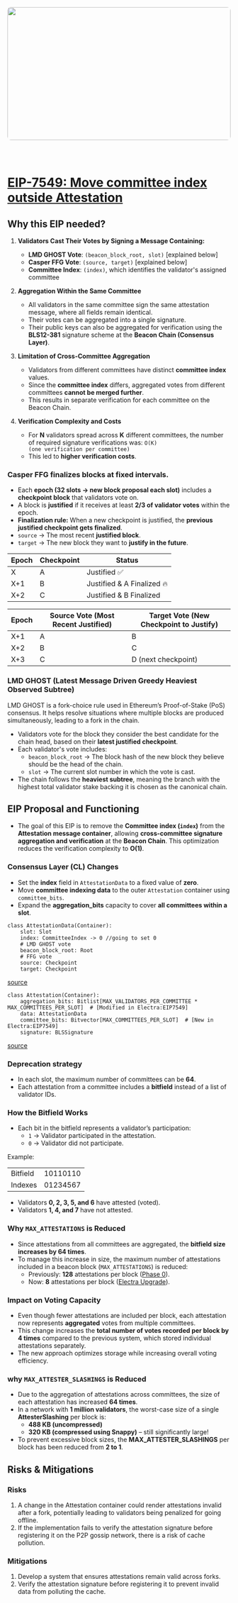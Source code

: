 <img src="https://ethereum.org/_next/image/?url=%2F_next%2Fstatic%2Fmedia%2Fhero.94a1ecc4.png&w=1920&q=75"
style="width: 100%; height: 300px; border-radius: 8px; margin-bottom: 40px;"
/>
 

# [EIP-7549: Move committee index outside Attestation](https://eips.ethereum.org/EIPS/eip-7549)

## Why this EIP needed?
1. **Validators Cast Their Votes by Signing a Message Containing:**  
   - **LMD GHOST Vote**: `(beacon_block_root, slot)`   [explained below]
   - **Casper FFG Vote**: `(source, target)`   [explained below]
   - **Committee Index**: `(index)`, which identifies the validator's assigned committee  

2. **Aggregation Within the Same Committee**  
   - All validators in the same committee sign the same attestation message, where all fields remain identical.  
   - Their votes can be aggregated into a single signature.  
   - Their public keys can also be aggregated for verification using the **BLS12-381** signature scheme at the **Beacon Chain (Consensus Layer)**.  

3. **Limitation of Cross-Committee Aggregation**  
   - Validators from different committees have distinct **committee index** values.  
   - Since the **committee index** differs, aggregated votes from different committees **cannot be merged further**.  
   - This results in separate verification for each committee on the Beacon Chain.  

4. **Verification Complexity and Costs**  
   - For **N** validators spread across **K** different committees, the number of required signature verifications was: 
`O(K) (one verification per committee)`
   - This led to **higher verification costs**.  



### **Casper FFG** finalizes blocks at fixed intervals.  
  - Each **epoch (32 slots → new block proposal each slot)** includes a **checkpoint block** that validators vote on.  
  - A block is **justified** if it receives at least **2/3 of validator votes** within the epoch.  
  - **Finalization rule:** When a new checkpoint is justified, the **previous justified checkpoint gets finalized**.  
  - `source`  → The most recent **justified block**.  
  - `target` → The new block they want to **justify in the future**.  

| Epoch   | Checkpoint | Status                        |
|---------|-----------|-------------------------------|
| X       | A         | Justified ✅                  |
| X+1     | B         | Justified & A Finalized 🔥   |
| X+2     | C         | Justified & B Finalized      |

| Epoch   | **Source Vote** (Most Recent Justified) | **Target Vote** (New Checkpoint to Justify) |
|---------|---------------------------------|----------------------------------|
| X+1     | A                               | B                                |
| X+2     | B                               | C                                |
| X+3     | C                               | D (next checkpoint)              |



### LMD GHOST (Latest Message Driven Greedy Heaviest Observed Subtree)  

LMD GHOST is a fork-choice rule used in Ethereum’s Proof-of-Stake (PoS) consensus. It helps resolve situations where multiple blocks are produced simultaneously, leading to a fork in the chain.  

- Validators vote for the block they consider the best candidate for the chain head, based on their **latest justified checkpoint**.  
- Each validator's vote includes:  
  -  `beacon_block_root`  → The block hash of the new block they believe should be the head of the chain.  
  - `slot` → The current slot number in which the vote is cast.  
- The chain follows the **heaviest subtree**, meaning the branch with the highest total validator stake backing it is chosen as the canonical chain.  





## EIP Proposal and Functioning
- The goal of this EIP is to remove the **Committee index (`index`)** from the **Attestation message container**, allowing **cross-committee signature aggregation and verification** at the **Beacon Chain**. This optimization reduces the verification complexity to **O(1)**.

### **Consensus Layer (CL) Changes**  
- Set the **index** field in `AttestationData` to a fixed value of **zero**.  
- Move **committee indexing data** to the outer `Attestation` container using `committee_bits`.  
- Expand the **aggregation_bits** capacity to cover **all committees within a slot**.  


```javascript!
class AttestationData(Container):
    slot: Slot
    index: CommitteeIndex -> 0 //going to set 0 
    # LMD GHOST vote
    beacon_block_root: Root
    # FFG vote
    source: Checkpoint
    target: Checkpoint
```

[source](https://github.com/ethereum/consensus-specs/blob/dev/specs/phase0/beacon-chain.md#attestationdata) 



```javascript!
class Attestation(Container):
    aggregation_bits: Bitlist[MAX_VALIDATORS_PER_COMMITTEE * MAX_COMMITTEES_PER_SLOT]  # [Modified in Electra:EIP7549]
    data: AttestationData
    committee_bits: Bitvector[MAX_COMMITTEES_PER_SLOT]  # [New in Electra:EIP7549]
    signature: BLSSignature
```
[source](https://github.com/ethereum/consensus-specs/blob/2c1f677187e6534aec77057a7d1cc746a40d3630/specs/electra/beacon-chain.md#attestation)


### Deprecation strategy

- In each slot, the maximum number of committees can be **64**.  
- Each attestation from a committee includes a **bitfield** instead of a list of validator IDs.  

### **How the Bitfield Works**  
- Each bit in the bitfield represents a validator’s participation:  
  - `1` → Validator participated in the attestation.  
  - `0` → Validator did not participate.  

Example:  

|   |   |  
| -------- | -------- |  
| Bitfield     | 10110110     |  
| Indexes     | 01234567     |  




- Validators **0, 2, 3, 5, and 6** have attested (voted).  
- Validators **1, 4, and 7** have not attested.  

### **Why `MAX_ATTESTATIONS` is Reduced**  
- Since attestations from all committees are aggregated, the **bitfield size increases by 64 times**.  
- To manage this increase in size, the maximum number of attestations included in a beacon block (`MAX_ATTESTATIONS`) is reduced:  
  - Previously: **128** attestations per block ([Phase 0](https://github.com/ethereum/consensus-specs/blob/2c1f677187e6534aec77057a7d1cc746a40d3630/specs/phase0/beacon-chain.md#max-operations-per-block)).  
  - Now: **8** attestations per block ([Electra Upgrade](https://github.com/ethereum/consensus-specs/blob/2c1f677187e6534aec77057a7d1cc746a40d3630/specs/electra/beacon-chain.md#execution)).  

### **Impact on Voting Capacity**  
- Even though fewer attestations are included per block, each attestation now represents **aggregated** votes from multiple committees.  
- This change increases the **total number of votes recorded per block by 4 times** compared to the previous system, which stored individual attestations separately.  
- The new approach optimizes storage while increasing overall voting efficiency.  



### why `MAX_ATTESTER_SLASHINGS` is Reduced
- Due to the aggregation of attestations across committees, the size of each attestation has increased **64 times**.  
- In a network with **1 million validators**, the worst-case size of a single **AttesterSlashing** per block is:  
  - **488 KB (uncompressed)**  
  - **320 KB (compressed using Snappy)** – still significantly large!  
- To prevent excessive block sizes, the **MAX_ATTESTER_SLASHINGS** per block has been reduced from **2 to 1**.  

## Risks & Mitigations


### Risks
1. A change in the Attestation container could render attestations invalid after a fork, potentially leading to validators being penalized for going offline.
2. If the implementation fails to verify the attestation signature before registering it on the P2P gossip network, there is a risk of cache pollution.


### Mitigations
1. Develop a system that ensures attestations remain valid across forks.
2. Verify the attestation signature before registering it to prevent invalid data from polluting the cache.
